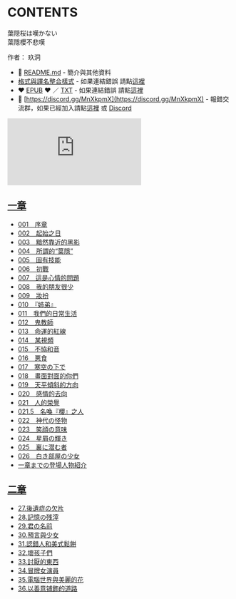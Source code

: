 # CONTENTS

葉隠桜は嘆かない  
葉隱櫻不悲嘆  

作者： 玖洞  



- :closed_book: [README.md](README.md) - 簡介與其他資料
- [格式與譯名整合樣式](https://github.com/bluelovers/node-novel/blob/master/lib/locales/%E8%91%89%E9%9A%A0%E6%A1%9C%E3%81%AF%E5%98%86%E3%81%8B%E3%81%AA%E3%81%84.ts) - 如果連結錯誤 請點[這裡](https://github.com/bluelovers/node-novel/blob/master/lib/locales/)
-  :heart: [EPUB](https://gitlab.com/demonovel/epub-txt/blob/master/ts/%E8%91%89%E9%9A%B1%E6%AB%BB%E4%B8%8D%E6%82%B2%E5%98%86.epub) :heart:  ／ [TXT](https://gitlab.com/demonovel/epub-txt/blob/master/ts/out/%E8%91%89%E9%9A%B1%E6%AB%BB%E4%B8%8D%E6%82%B2%E5%98%86.out.txt) - 如果連結錯誤 請點[這裡](https://gitlab.com/demonovel/epub-txt/blob/master/ts/)
- :mega: [https://discord.gg/MnXkpmX](https://discord.gg/MnXkpmX) - 報錯交流群，如果已經加入請點[這裡](https://discordapp.com/channels/467794087769014273/467794088285175809) 或 [Discord](https://discordapp.com/channels/@me)


![導航目錄](https://chart.apis.google.com/chart?cht=qr&chs=150x150&chl=https://gitlab.com/novel-group/txt-source/blob/master/ts/葉隠桜は嘆かない/導航目錄.md "導航目錄")




## [一章](00000_%E4%B8%80%E7%AB%A0)

- [001　序章](00000_%E4%B8%80%E7%AB%A0/00010_001%E3%80%80%E5%BA%8F%E7%AB%A0.txt)
- [002　起始之日](00000_%E4%B8%80%E7%AB%A0/00020_002%E3%80%80%E8%B5%B7%E5%A7%8B%E4%B9%8B%E6%97%A5.txt)
- [003　黯然靠近的黑影](00000_%E4%B8%80%E7%AB%A0/00030_003%E3%80%80%E9%BB%AF%E7%84%B6%E9%9D%A0%E8%BF%91%E7%9A%84%E9%BB%91%E5%BD%B1.txt)
- [004　所謂的“葉隱”](00000_%E4%B8%80%E7%AB%A0/00040_004%E3%80%80%E6%89%80%E8%AC%82%E7%9A%84%E2%80%9C%E8%91%89%E9%9A%B1%E2%80%9D.txt)
- [005　固有技能](00000_%E4%B8%80%E7%AB%A0/00050_005%E3%80%80%E5%9B%BA%E6%9C%89%E6%8A%80%E8%83%BD.txt)
- [006　初戰](00000_%E4%B8%80%E7%AB%A0/00060_006%E3%80%80%E5%88%9D%E6%88%B0.txt)
- [007　這是心情的問題](00000_%E4%B8%80%E7%AB%A0/00070_007%E3%80%80%E9%80%99%E6%98%AF%E5%BF%83%E6%83%85%E7%9A%84%E5%95%8F%E9%A1%8C.txt)
- [008　我的朋友很少](00000_%E4%B8%80%E7%AB%A0/00080_008%E3%80%80%E6%88%91%E7%9A%84%E6%9C%8B%E5%8F%8B%E5%BE%88%E5%B0%91.txt)
- [009　妝扮](00000_%E4%B8%80%E7%AB%A0/00090_009%E3%80%80%E5%A6%9D%E6%89%AE.txt)
- [010　『姉弟』](00000_%E4%B8%80%E7%AB%A0/00100_010%E3%80%80%E3%80%8E%E5%A7%89%E5%BC%9F%E3%80%8F.txt)
- [011　我們的日常生活](00000_%E4%B8%80%E7%AB%A0/00110_011%E3%80%80%E6%88%91%E5%80%91%E7%9A%84%E6%97%A5%E5%B8%B8%E7%94%9F%E6%B4%BB.txt)
- [012　鬼教師](00000_%E4%B8%80%E7%AB%A0/00120_012%E3%80%80%E9%AC%BC%E6%95%99%E5%B8%AB.txt)
- [013　命運的紅線](00000_%E4%B8%80%E7%AB%A0/00130_013%E3%80%80%E5%91%BD%E9%81%8B%E7%9A%84%E7%B4%85%E7%B7%9A.txt)
- [014　某視頻](00000_%E4%B8%80%E7%AB%A0/00140_014%E3%80%80%E6%9F%90%E8%A6%96%E9%A0%BB.txt)
- [015　不協和音](00000_%E4%B8%80%E7%AB%A0/00150_015%E3%80%80%E4%B8%8D%E5%8D%94%E5%92%8C%E9%9F%B3.txt)
- [016　悪食](00000_%E4%B8%80%E7%AB%A0/00160_016%E3%80%80%E6%82%AA%E9%A3%9F.txt)
- [017　寒空の下で](00000_%E4%B8%80%E7%AB%A0/00170_017%E3%80%80%E5%AF%92%E7%A9%BA%E3%81%AE%E4%B8%8B%E3%81%A7.txt)
- [018　畫面對面的你們](00000_%E4%B8%80%E7%AB%A0/00180_018%E3%80%80%E7%95%AB%E9%9D%A2%E5%B0%8D%E9%9D%A2%E7%9A%84%E4%BD%A0%E5%80%91.txt)
- [019　天平傾斜的方向](00000_%E4%B8%80%E7%AB%A0/00190_019%E3%80%80%E5%A4%A9%E5%B9%B3%E5%82%BE%E6%96%9C%E7%9A%84%E6%96%B9%E5%90%91.txt)
- [020　感情的去向](00000_%E4%B8%80%E7%AB%A0/00200_020%E3%80%80%E6%84%9F%E6%83%85%E7%9A%84%E5%8E%BB%E5%90%91.txt)
- [021　人的榮譽](00000_%E4%B8%80%E7%AB%A0/00210_021%E3%80%80%E4%BA%BA%E7%9A%84%E6%A6%AE%E8%AD%BD.txt)
- [021.5　名喚『櫻』之人](00000_%E4%B8%80%E7%AB%A0/00220_021.5%E3%80%80%E5%90%8D%E5%96%9A%E3%80%8E%E6%AB%BB%E3%80%8F%E4%B9%8B%E4%BA%BA.txt)
- [022　神代の怪物](00000_%E4%B8%80%E7%AB%A0/00230_022%E3%80%80%E7%A5%9E%E4%BB%A3%E3%81%AE%E6%80%AA%E7%89%A9.txt)
- [023　笑顔の意味](00000_%E4%B8%80%E7%AB%A0/00240_023%E3%80%80%E7%AC%91%E9%A1%94%E3%81%AE%E6%84%8F%E5%91%B3.txt)
- [024　星屑の輝き](00000_%E4%B8%80%E7%AB%A0/00250_024%E3%80%80%E6%98%9F%E5%B1%91%E3%81%AE%E8%BC%9D%E3%81%8D.txt)
- [025　裏に潜む者](00000_%E4%B8%80%E7%AB%A0/00260_025%E3%80%80%E8%A3%8F%E3%81%AB%E6%BD%9C%E3%82%80%E8%80%85.txt)
- [026　白き部屋の少女](00000_%E4%B8%80%E7%AB%A0/00270_026%E3%80%80%E7%99%BD%E3%81%8D%E9%83%A8%E5%B1%8B%E3%81%AE%E5%B0%91%E5%A5%B3.txt)
- [一章までの登場人物紹介](00000_%E4%B8%80%E7%AB%A0/00280_%E4%B8%80%E7%AB%A0%E3%81%BE%E3%81%A7%E3%81%AE%E7%99%BB%E5%A0%B4%E4%BA%BA%E7%89%A9%E7%B4%B9%E4%BB%8B.txt)


## [二章](00010_%E4%BA%8C%E7%AB%A0)

- [27.後遺症の欠片](00010_%E4%BA%8C%E7%AB%A0/00010_27.%E5%BE%8C%E9%81%BA%E7%97%87%E3%81%AE%E6%AC%A0%E7%89%87.txt)
- [28.記憶の残滓](00010_%E4%BA%8C%E7%AB%A0/00020_28.%E8%A8%98%E6%86%B6%E3%81%AE%E6%AE%8B%E6%BB%93.txt)
- [29.君の名前](00010_%E4%BA%8C%E7%AB%A0/00030_29.%E5%90%9B%E3%81%AE%E5%90%8D%E5%89%8D.txt)
- [30.預言與少女](00010_%E4%BA%8C%E7%AB%A0/00040_30.%E9%A0%90%E8%A8%80%E8%88%87%E5%B0%91%E5%A5%B3.txt)
- [31.認錯人和美式鬆餅](00010_%E4%BA%8C%E7%AB%A0/00050_31.%E8%AA%8D%E9%8C%AF%E4%BA%BA%E5%92%8C%E7%BE%8E%E5%BC%8F%E9%AC%86%E9%A4%85.txt)
- [32.壞孩子們](00010_%E4%BA%8C%E7%AB%A0/00060_32.%E5%A3%9E%E5%AD%A9%E5%AD%90%E5%80%91.txt)
- [33.討厭的東西](00010_%E4%BA%8C%E7%AB%A0/00070_33.%E8%A8%8E%E5%8E%AD%E7%9A%84%E6%9D%B1%E8%A5%BF.txt)
- [34.冒牌女演員](00010_%E4%BA%8C%E7%AB%A0/00080_34.%E5%86%92%E7%89%8C%E5%A5%B3%E6%BC%94%E5%93%A1.txt)
- [35.電腦世界與美麗的花](00010_%E4%BA%8C%E7%AB%A0/00090_35.%E9%9B%BB%E8%85%A6%E4%B8%96%E7%95%8C%E8%88%87%E7%BE%8E%E9%BA%97%E7%9A%84%E8%8A%B1.txt)
- [36.以善意铺飾的道路](00010_%E4%BA%8C%E7%AB%A0/00100_36.%E4%BB%A5%E5%96%84%E6%84%8F%E9%93%BA%E9%A3%BE%E7%9A%84%E9%81%93%E8%B7%AF.txt)

